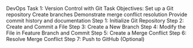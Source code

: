 DevOps Task 1: Version Control with Git
Task Objectives:
Set up a Git repository
Create branches
Demonstrate merge conflict resolution
Provide commit history and documentation
Step 1: Initialize Git Repository
Step 2: Create and Commit a File
Step 3: Create a New Branch
Step 4: Modify the File in Feature Branch and Commit
Step 5: Create a Merge Conflict
Step 6: Resolve Merge Conflict
Step 7: Push to GitHub (Optional)
